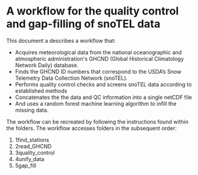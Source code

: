 # A workflow for the quality control and gap-filling of snoTEL data

This document a describes a workflow that:
-	Acquires meteorological data from the national oceanographic and atmospheric administration's GHCND (Global Historical Climatology Network Daily) database.
-	Finds the GHCND ID numbers that correspond to the USDA’s Snow Telemetry Data Collection Network (snoTEL). 
-	Performs quality control checks and screens snoTEL data according to established methods
-	Concatenates the the data and QC information into a single netCDF file
-	And uses a random forest machine learning algorithm to infill the missing data.

The workflow can be recreated by following the instructions found within the folders. The workflow accesses folders in the subsequent order:
1)	1find_stations
2)	2read_GHCND
3)	3quality_control
4)	4unify_data
5)	5gap_fill
